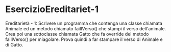 # EsercizioEreditariet-1
Ereditarietà - 1: Scrivere un programma che contenga una classe chiamata Animale ed un metodo chiamato faiIlVerso() che stampi il verso dell'animale. Crea poi una sottoclasse chiamata Gatto che fa override del metodo faiIlVerso() per miagolare. Prova quindi a far stampare il verso di Animale e di Gatto.
